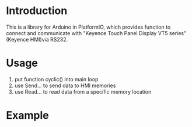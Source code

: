 # Introduction
This is a library for Arduino in PlatformIO, which provides function to connect and communicate with "Keyence Touch Panel Display VT5 series"(Keyence HMI)via RS232. 
# Usage
1. put function cyclic() into main loop
2. use Send... to send data to HMI memories
3. use Read... to read data from a specific memory location
# Example
